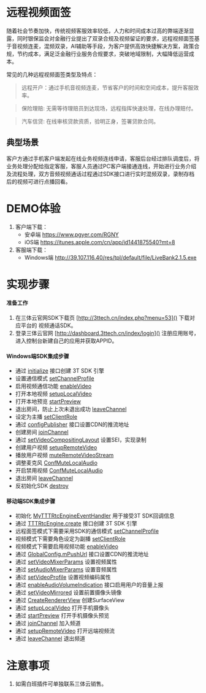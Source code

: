 # 远程视频面签
随着社会节奏加快，传统视频客服效率较低，人力和时间成本过高的弊端逐渐显露，同时银保监会对金融行业提出了双录合规及视频留证的要求，远程视频面签基于音视频连麦，混频双录，AI辅助等手段，为客户提供高效快捷解决方案，政策合规，节约成本，满足泛金融行业服务合规要求，突破地域限制，大幅降低运营成本。

常见的几种远程视频面签类型及特点：
> 远程开户：通过手机音视频连麦，节省客户的时间和空间成本，提升客服效率。

> 保险理赔: 无需等待理赔员到达现场，远程指挥快速处理，在线办理赔付。

> 汽车信贷: 在线审核贷款资质，验明正身，签署贷款合同。

## 典型场景
客户方通过手机客户端发起在线业务视频连线申请，客服后台经过排队调度后，将业务处理分配给指定客服，客服人员通过PC客户端接通连线，开始进行业务介绍及流程处理，双方音频视频通话过程通过SDK接口进行实时混频双录，录制存档后的视频可进行点播回看。

# DEMO体验
1. 客户端下载：
   * 安卓端 https://www.pgyer.com/RGNY
   * iOS端 https://itunes.apple.com/cn/app/id1441875540?mt=8
2. 客服端下载：
   * Windows端 http://39.107.116.40/res/tpl/default/file/LiveBank2.1.5.exe

# 实现步骤

#### 准备工作
1. 在三体云官网SDK下载页 [http://3ttech.cn/index.php?menu=53]() 下载对应平台的 视频通话SDK。
2. 登录三体云官网 [http://dashboard.3ttech.cn/index/login]() 注册应用账号，进入控制台新建自己的应用并获取APPID。

#### Windows端SDK集成步骤
* 通过 [initialize]() 接口创建 3T SDK 引擎
* 设置通信模式 [setChannelProfile]()
* 启用视频通信功能 [enableVideo]()
* 打开本地视频 [setupLocalVideo]()
* 打开本地预览 [startPreview]()
* 退出房间，防止上次未退出成功 [leaveChannel]()
* 设定为主播 [setClientRole]()
* 通过 [configPublisher]() 接口设置CDN的推流地址
* 创建房间 [joinChannel]() 
* 通过 [setVideoCompositingLayout]()  设置SEI，实现录制
* 创建用户视频 [setupRemoteVideo]()
* 播放用户视频 [muteRemoteVideoStream]()
* 调整麦克风 [ConfMuteLocalAudio]()
* 开启禁用视频 [ConfMuteLocalAudio]()
* 退出房间 [leaveChannel]()
* 反初始化SDK [destroy]()
 
 #### 移动端SDK集成步骤
 * 初始化 [MyTTTRtcEngineEventHandler]() 用于接受3T SDK回调信息
* 通过 [TTTRtcEngine.create]() 接口创建 3T SDK 引擎
* 远程面签模式下需要采用SDK的通信模式 [setChannelProfile]()
* 视频模式下需要角色设定为副播 [setClientRole]()
* 视频模式下需要启用视频功能 [enableVideo]()
* 通过 [GlobalConfig.mPushUrl]() 接口设置CDN的推流地址
* 通过 [setVideoMixerParams]() 设置视频属性
* 通过 [setAudioMixerParams]() 设置音频属性
* 通过 [setVideoProfile]() 设置视频编码属性
* 通过 [enableAudioVolumeIndication]() 接口启用用户的音量上报
* 通过 [setVideoMirrored]() 设置前置摄像头镜像
* 通过 [CreateRendererView]() 创建SurfaceView
* 通过 [setupLocalVideo]() 打开手机摄像头
* 通过 [startPreview]() 打开手机摄像头预览
* 通过 [joinChannel]() 加入频道
* 通过 [setupRemoteVideo]() 打开远端视频流
* 通过 [leaveChannel]() 退出频道
 
 # 注意事项
1. 如需白班插件可单独联系三体云销售。

 

